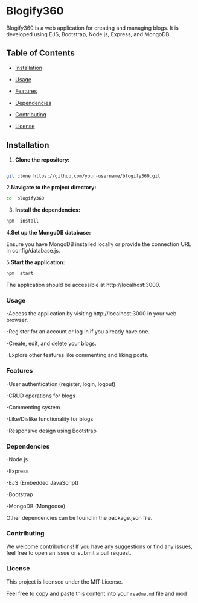 
# Blogify360

Blogify360 is a web application for creating and managing blogs. It is developed using EJS, Bootstrap, Node.js, Express, and MongoDB.

 
## Table of Contents
- [Installation](#installation)

- [Usage](#usage)

- [Features](#features)

- [Dependencies](#dependencies)

- [Contributing](#contributing)

- [License](#license)

  

## Installation

1.  **Clone the repository:**
```bash

git clone https://github.com/your-username/blogify360.git
```

2.**Navigate to the project directory:**
```bash
cd  blogify360
  ```

3.  **Install  the  dependencies:**
```bash
npm  install
```
4.**Set  up  the  MongoDB  database:**

Ensure  you  have  MongoDB  installed  locally  or  provide  the  connection  URL  in  config/database.js.

5.**Start  the  application:**

```bash
npm  start
```

The  application  should  be  accessible  at  http://localhost:3000.

  

### Usage

-Access  the  application  by  visiting  http://localhost:3000  in  your  web  browser.

-Register  for  an  account  or  log  in  if  you  already  have  one.

-Create,  edit,  and  delete  your  blogs.

-Explore  other  features  like  commenting  and  liking  posts.

### Features

-User  authentication (register, login,  logout)

-CRUD  operations  for  blogs

-Commenting  system

-Like/Dislike  functionality  for  blogs

-Responsive  design  using  Bootstrap

### Dependencies

-Node.js

-Express

-EJS (Embedded JavaScript)

-Bootstrap

-MongoDB (Mongoose)

Other  dependencies  can  be  found  in  the  package.json  file.

### Contributing

We  welcome  contributions!  If  you  have  any  suggestions  or  find  any  issues,  feel  free  to  open  an  issue  or  submit  a  pull  request.

  

### License

This  project  is  licensed  under  the  MIT  License.

Feel  free  to  copy  and  paste  this  content  into  your  `readme.md`  file  and  mod